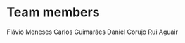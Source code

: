 # Team members
<Developer> Flávio Meneses </Developer>
<Reporter> Carlos Guimarães </Reporter>
<ProjectManager> Daniel Corujo </ProjectManager>
<TeamLeader> Rui Aguair </TeamLeader>
